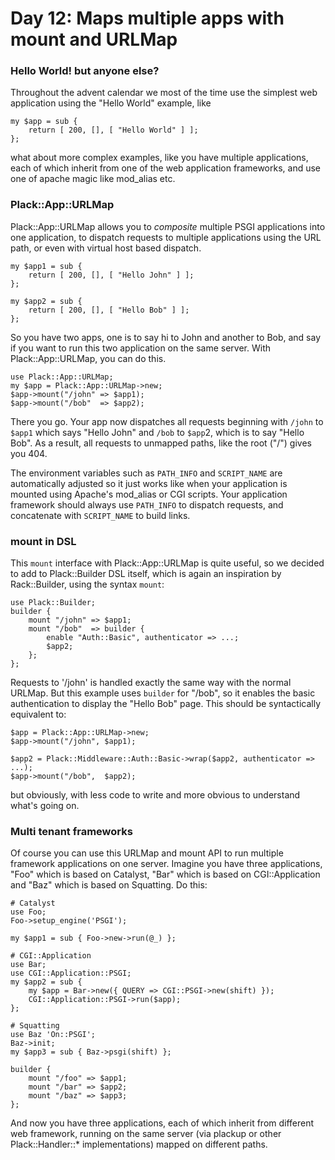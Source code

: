 # Day 12: Maps multiple apps with mount and URLMap

### Hello World! but anyone else?

Throughout the advent calendar we most of the time use the simplest web application using the "Hello World" example, like

```
my $app = sub {
    return [ 200, [], [ "Hello World" ] ];
};
```

what about more complex examples, like you have multiple applications, each of which inherit from one of the web application frameworks, and use one of apache magic like mod\_alias etc.

### Plack::App::URLMap

Plack::App::URLMap allows you to _composite_ multiple PSGI applications into one application, to dispatch requests to multiple applications using the URL path, or even with virtual host based dispatch.

```
my $app1 = sub {
    return [ 200, [], [ "Hello John" ] ];
};

my $app2 = sub {
    return [ 200, [], [ "Hello Bob" ] ];
};
```

So you have two apps, one is to say hi to John and another to Bob, and say if you want to run this two application on the same server. With Plack::App::URLMap, you can do this.

```
use Plack::App::URLMap;
my $app = Plack::App::URLMap->new;
$app->mount("/john" => $app1);
$app->mount("/bob"  => $app2);
```

There you go. Your app now dispatches all requests beginning with `/john` to `$app1` which says "Hello John" and `/bob` to `$app`2, which is to say "Hello Bob". As a result, all requests to unmapped paths, like the root ("/") gives you 404.

The environment variables such as `PATH_INFO` and `SCRIPT_NAME` are automatically adjusted so it just works like when your application is mounted using Apache's mod\_alias or CGI scripts. Your application framework should always use `PATH_INFO` to dispatch requests, and concatenate with `SCRIPT_NAME` to build links.

### mount in DSL

This `mount` interface with Plack::App::URLMap is quite useful, so we decided to add to Plack::Builder DSL itself, which is again an inspiration by Rack::Builder, using the syntax `mount`:

```
use Plack::Builder;
builder {
    mount "/john" => $app1;
    mount "/bob"  => builder {
        enable "Auth::Basic", authenticator => ...;
        $app2;
    };
};
```

Requests to '/john' is handled exactly the same way with the normal URLMap. But this example uses `builder` for "/bob", so it enables the basic authentication to display the "Hello Bob" page. This should be syntactically equivalent to:

```
$app = Plack::App::URLMap->new;
$app->mount("/john", $app1);

$app2 = Plack::Middleware::Auth::Basic->wrap($app2, authenticator => ...);
$app->mount("/bob",  $app2);
```

but obviously, with less code to write and more obvious to understand what's going on.

### Multi tenant frameworks

Of course you can use this URLMap and mount API to run multiple framework applications on one server. Imagine you have three applications, "Foo" which is based on Catalyst, "Bar" which is based on CGI::Application and "Baz" which is based on Squatting. Do this:

```
# Catalyst
use Foo;
Foo->setup_engine('PSGI');

my $app1 = sub { Foo->new->run(@_) };

# CGI::Application
use Bar;
use CGI::Application::PSGI;
my $app2 = sub {
    my $app = Bar->new({ QUERY => CGI::PSGI->new(shift) });
    CGI::Application::PSGI->run($app);
};

# Squatting
use Baz 'On::PSGI';
Baz->init;
my $app3 = sub { Baz->psgi(shift) };

builder {
    mount "/foo" => $app1;
    mount "/bar" => $app2;
    mount "/baz" => $app3;
};
```

And now you have three applications, each of which inherit from different web framework, running on the same server (via plackup or other Plack::Handler::\* implementations) mapped on different paths.
